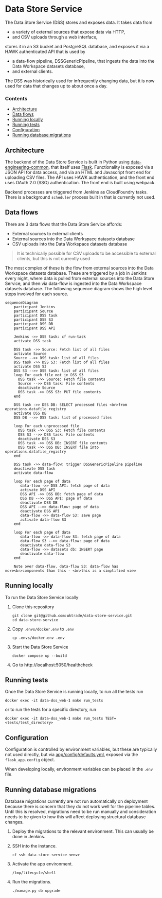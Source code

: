 # Data Store Service

The Data Store Service (DSS) stores and exposes data. It takes data from

- a variety of external sources that expose data via HTTP,
- and CSV uploads through a web interface,

stores it in an S3 bucket and PostgreSQL database, and exposes it via a HAWK authenticated API that is used by

- a data-flow pipeline, DSSGenericPipeline, that ingests the data into the Data Workspace datasets database,
- and external clients.

The DSS was historically used for infrequently changing data, but it is now used for data that changes up to about once a day.


### Contents

- [Architecture](#architecture)
- [Data flows](#data-flows)
- [Running locally](#running-locally)
- [Running tests](#running-tests)
- [Configuration](#configuration)
- [Running database migrations](#running-database-migrations)


## Architecture

The backend of the Data Store Service is built in Python using [data-engineering-common](https://github.com/uktrade/data-engineering-common), that itself uses [Flask](https://flask.palletsprojects.com/en/3.0.x/). Functionality is exposed via a JSON API for data access, and via an HTML and Javascript front end for uploading CSV files. The API uses HAWK authentication, and the front end uses OAuth 2.0 (SSO) authentication. The front end is built using webpack.

Backend processes are triggered from Jenkins as CloudFoundry tasks. There is a background `scheduler` process built in that is currently not used.


## Data flows

There are 3 data flows that the Data Store Service affords:

- External sources to external clients
- External sources into the Data Workspace datasets database
- CSV uploads into the Data Workspace datasets database

> It is technically possible for CSV uploads to be accessible to external clients, but this is not currently used

The most complex of these is the flow from external sources into the Data Workspace datasets database. These are triggered by a job in Jenkins every night, where data is pulled from external sources into the Data Store Service, and then via data-flow is ingested into the Data Workspace datasets database. The following sequence diagram shows the high level steps involved for each source.

```mermaid
sequenceDiagram
    participant Jenkins
    participant Source
    participant DSS task
    participant DSS S3
    participant DSS DB
    participant DSS API

    Jenkins ->> DSS task: cf run-task
    activate DSS task

    DSS task ->> Source: Fetch list of all files
    activate Source
    Source -->> DSS task: list of all files
    DSS task ->> DSS S3: Fetch list of all files
    activate DSS S3
    DSS S3 -->> DSS task: list of all files
    loop For each file not in DSS S3
      DSS task ->> Source: Fetch file contents
      Source -->> DSS task: File contents
      deactivate Source
      DSS task ->> DSS S3: PUT file contents
    end

    DSS task ->> DSS DB: SELECT processed files <br>from operations.datafile_registry
    activate DSS DB
    DSS DB -->> DSS task: list of processed files

    loop For each unprocessed file
      DSS task ->> DSS S3: Fetch file contents
      DSS S3 -->> DSS task: File contents
      deactivate DSS S3
      DSS task ->> DSS DB: INSERT file contents
      DSS task ->> DSS DB: INSERT file into operations.datafile_registry
    end

    DSS task ->> data-flow: trigger DSSGenericPipeline pipeline
    deactivate DSS task
    activate data-flow

    loop For each page of data
       data-flow ->> DSS API: fetch page of data
       activate DSS API
       DSS API ->> DSS DB: fetch page of data
       DSS DB -->> DSS API: page of data
       deactivate DSS DB
       DSS API -->> data-flow: page of data
       deactivate DSS API
       data-flow ->> data-flow S3: save page
       activate data-flow S3
    end

    loop For each page of data
       data-flow ->> data-flow S3: fetch page of data
       data-flow S3 -->> data-flow: page of data
       deactivate data-flow S3
       data-flow ->> datasets db: INSERT page
       deactivate data-flow
    end

    Note over data-flow, data-flow S3: data-flow has more<br>components than this - <br>this is a simplified view
```

## Running locally

To run the Data Store Service locally

1. Clone this repository

   ```shell
   git clone git@github.com:uktrade/data-store-service.git
   cd data-store-service
   ```

2. Copy `.envs/docker.env` to `.env`

   ```shell
   cp .envs/docker.env .env
   ```

3. Start the Data Store Service

   ```shell
   docker compose up --build
   ```

4. Go to http://localhost:5050/healthcheck

## Running tests

Once the Data Store Service is running locally, to run all the tests run

```shell
docker exec -it data-dss_web-1 make run_tests
```

or to run the tests for a specific directory, run

```shell
docker exec -it data-dss_web-1 make run_tests TEST=<tests/test_directory>
```


## Configuration

Configuration is controlled by environment variables, but these are typically not used directly, but via [app/config/defaults.yml](app/config/defaults.yml), exposed via the `flask_app.config` object.

When developing locally, environment variables can be placed in the `.env` file. 


## Running database migrations

Database migrations currently are not run automatically on deployment because there is concern that they do not work well for the pipeline tables. Until this is resolved, migrations need to be run manually and consideration needs to be given to how this will affect deploying structural database changes.

1. Deploy the migrations to the relevant environment. This can usually be done in Jenkins.

2. SSH into the instance.

   ```shell
   cf ssh data-store-service-<env>
   ```

4. Activate the app environment.

   ```shell
   /tmp/lifecycle/shell
   ```

5. Run the migrations.

   ```shell
   ./manage.py db upgrade
   ```
